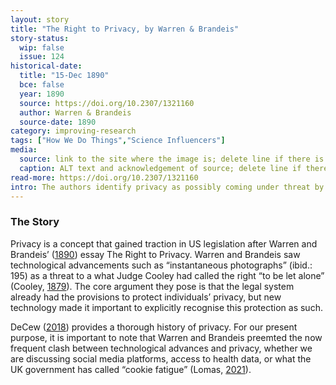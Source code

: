 ```yaml
---
layout: story
title: "The Right to Privacy, by Warren & Brandeis"
story-status:
  wip: false
  issue: 124
historical-date:
  title: "15-Dec 1890"
  bce: false
  year: 1890
  source: https://doi.org/10.2307/1321160
  author: Warren & Brandeis
  source-date: 1890
category: improving-research
tags: ["How We Do Things","Science Influencers"]
media:
  source: link to the site where the image is; delete line if there is no image
  caption: ALT text and acknowledgement of source; delete line if there is no image
read-more: https://doi.org/10.2307/1321160
intro: The authors identify privacy as possibly coming under threat by socioeconomic and technological change.
---
```

### The Story
Privacy is a concept that gained traction in US legislation after Warren and Brandeis’ ([1890](https://doi.org/10.2307/1321160)) essay The Right to Privacy. Warren and Brandeis saw technological advancements such as “instantaneous photographs” (ibid.: 195) as a threat to a what Judge Cooley had called the right “to be let alone” (Cooley, [1879](https://repository.law.umich.edu/books/11/)). The core argument they pose is that the legal system already had the provisions to protect individuals’ privacy, but new technology made it important to explicitly recognise this protection as such.

DeCew ([2018](https://plato.stanford.edu/entries/privacy/)) provides a thorough history of privacy. For our present purpose, it is important to note that Warren and Brandeis preemted the now frequent clash between technological advances and privacy, whether we are discussing social media platforms, access to health data, or what the UK government has called “cookie fatigue” (Lomas, [2021](https://techcrunch.com/2021/09/06/after-years-of-inaction-against-adtech-uks-ico-calls-for-browser-level-controls-to-fix-cookie-fatigue/)).
